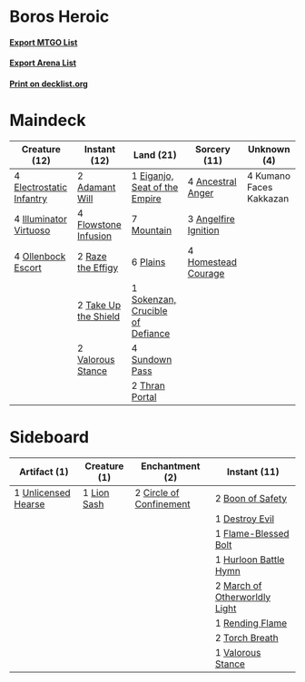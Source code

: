 # Boros Heroic

#### [Export MTGO List](../collection/Boros%20Heroic/Boros%20Heroic.txt)
#### [Export Arena List](../collection/Boros%20Heroic/Boros%20Heroic_arena.txt)
#### [Print on decklist.org](http://decklist.org/?deckmain=2%09Adamant%20Will%0A4%09Ancestral%20Anger%0A3%09Angelfire%20Ignition%0A1%09Eiganjo,%20Seat%20of%20the%20Empire%0A4%09Electrostatic%20Infantry%0A4%09Flowstone%20Infusion%0A4%09Homestead%20Courage%0A4%09Illuminator%20Virtuoso%0A4%09Kumano%20Faces%20Kakkazan%0A7%09Mountain%0A4%09Ollenbock%20Escort%0A6%09Plains%0A2%09Raze%20the%20Effigy%0A1%09Sokenzan,%20Crucible%20of%20Defiance%0A4%09Sundown%20Pass%0A2%09Take%20Up%20the%20Shield%0A2%09Thran%20Portal%0A2%09Valorous%20Stance&deckside=2%09Boon%20of%20Safety%0A2%09Circle%20of%20Confinement%0A1%09Destroy%20Evil%0A1%09Flame-Blessed%20Bolt%0A1%09Hurloon%20Battle%20Hymn%0A1%09Lion%20Sash%0A2%09March%20of%20Otherworldly%20Light%0A1%09Rending%20Flame%0A2%09Torch%20Breath%0A1%09Unlicensed%20Hearse%0A1%09Valorous%20Stance)
# Maindeck

|                                           Creature (12)                                           |                                         Instant (12)                                          |                                                 Land (21)                                                 |                                         Sorcery (11)                                          |      Unknown (4)      |
|---------------------------------------------------------------------------------------------------|-----------------------------------------------------------------------------------------------|-----------------------------------------------------------------------------------------------------------|-----------------------------------------------------------------------------------------------|-----------------------|
|4 [Electrostatic Infantry](http://gatherer.wizards.com/Pages/Card/Details.aspx?multiverseid=574602)|2 [Adamant Will](http://gatherer.wizards.com/Pages/Card/Details.aspx?multiverseid=442890)      |1 [Eiganjo, Seat of the Empire](http://gatherer.wizards.com/Pages/Card/Details.aspx?multiverseid=548581)   |4 [Ancestral Anger](http://gatherer.wizards.com/Pages/Card/Details.aspx?multiverseid=540996)   |4 Kumano Faces Kakkazan|
|4 [Illuminator Virtuoso](http://gatherer.wizards.com/Pages/Card/Details.aspx?multiverseid=555218)  |4 [Flowstone Infusion](http://gatherer.wizards.com/Pages/Card/Details.aspx?multiverseid=574604)|7 [Mountain](http://gatherer.wizards.com/Pages/Card/Details.aspx?multiverseid=439859)                      |3 [Angelfire Ignition](http://gatherer.wizards.com/Pages/Card/Details.aspx?multiverseid=535000)|                       |
|4 [Ollenbock Escort](http://gatherer.wizards.com/Pages/Card/Details.aspx?multiverseid=540859)      |2 [Raze the Effigy](http://gatherer.wizards.com/Pages/Card/Details.aspx?multiverseid=534935)   |6 [Plains](http://gatherer.wizards.com/Pages/Card/Details.aspx?multiverseid=439856)                        |4 [Homestead Courage](http://gatherer.wizards.com/Pages/Card/Details.aspx?multiverseid=534780) |                       |
|                                                                                                   |2 [Take Up the Shield](http://gatherer.wizards.com/Pages/Card/Details.aspx?multiverseid=574515)|1 [Sokenzan, Crucible of Defiance](http://gatherer.wizards.com/Pages/Card/Details.aspx?multiverseid=548589)|                                                                                               |                       |
|                                                                                                   |2 [Valorous Stance](http://gatherer.wizards.com/Pages/Card/Details.aspx?multiverseid=391950)   |4 [Sundown Pass](http://gatherer.wizards.com/Pages/Card/Details.aspx?multiverseid=541142)                  |                                                                                               |                       |
|                                                                                                   |                                                                                               |2 [Thran Portal](http://gatherer.wizards.com/Pages/Card/Details.aspx?multiverseid=574739)                  |                                                                                               |                       |


# Sideboard

|                                         Artifact (1)                                         |                                     Creature (1)                                     |                                         Enchantment (2)                                          |                                              Instant (11)                                              |
|----------------------------------------------------------------------------------------------|--------------------------------------------------------------------------------------|--------------------------------------------------------------------------------------------------|--------------------------------------------------------------------------------------------------------|
|1 [Unlicensed Hearse](http://gatherer.wizards.com/Pages/Card/Details.aspx?multiverseid=555447)|1 [Lion Sash](http://gatherer.wizards.com/Pages/Card/Details.aspx?multiverseid=548319)|2 [Circle of Confinement](http://gatherer.wizards.com/Pages/Card/Details.aspx?multiverseid=540834)|2 [Boon of Safety](http://gatherer.wizards.com/Pages/Card/Details.aspx?multiverseid=555205)             |
|                                                                                              |                                                                                      |                                                                                                  |1 [Destroy Evil](http://gatherer.wizards.com/Pages/Card/Details.aspx?multiverseid=574497)               |
|                                                                                              |                                                                                      |                                                                                                  |1 [Flame-Blessed Bolt](http://gatherer.wizards.com/Pages/Card/Details.aspx?multiverseid=541014)         |
|                                                                                              |                                                                                      |                                                                                                  |1 [Hurloon Battle Hymn](http://gatherer.wizards.com/Pages/Card/Details.aspx?multiverseid=574611)        |
|                                                                                              |                                                                                      |                                                                                                  |2 [March of Otherworldly Light](http://gatherer.wizards.com/Pages/Card/Details.aspx?multiverseid=548321)|
|                                                                                              |                                                                                      |                                                                                                  |1 [Rending Flame](http://gatherer.wizards.com/Pages/Card/Details.aspx?multiverseid=541033)              |
|                                                                                              |                                                                                      |                                                                                                  |2 [Torch Breath](http://gatherer.wizards.com/Pages/Card/Details.aspx?multiverseid=555328)               |
|                                                                                              |                                                                                      |                                                                                                  |1 [Valorous Stance](http://gatherer.wizards.com/Pages/Card/Details.aspx?multiverseid=391950)            |

